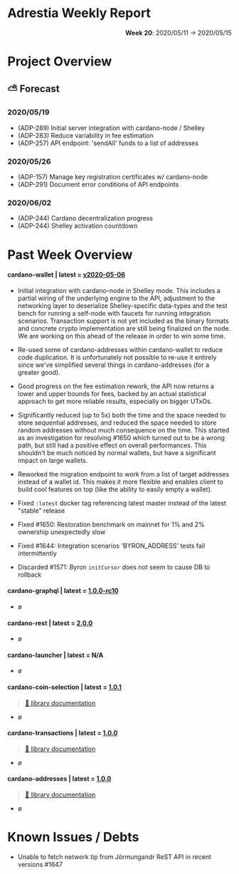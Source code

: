 # Adrestia Weekly Report

<p align="right">
  <strong>Week 20</strong>: 2020/05/11 → 2020/05/15
</p>

# Project Overview

## ⛅ Forecast

### 2020/05/19

- (ADP-289) Initial server integration with cardano-node / Shelley
- (ADP-283) Reduce variability in fee estimation
- (ADP-257) API endpoint: 'sendAll' funds to a list of addresses

### 2020/05/26

- (ADP-157) Manage key registration certificates w/ cardano-node
- (ADP-291) Document error conditions of API endpoints

### 2020/06/02

- (ADP-244) Cardano decentralization progress
- (ADP-244) Shelley activation countdown

# Past Week Overview

#### cardano-wallet | latest = [v2020-05-06](https://github.com/input-output-hk/cardano-wallet/releases/v2020-05-06)

- Initial integration with cardano-node in Shelley mode. This includes a partial wiring of the underlying engine to the API, 
  adjustment to the networking layer to deserialize Shelley-specific data-types and the test bench for running a self-node 
  with faucets for running integration scenarios. Transaction support is not yet included as the binary formats and concrete
  crypto implementation are still being finalized on the node. We are working on this ahead of the release in order to win 
  some time. 

- Re-used some of cardano-addresses within cardano-wallet to reduce code duplication. It is unfortunately not possible to re-use it
  entirely since we've simplified several things in cardano-addresses (for a greater good).

- Good progress on the fee estimation rework, the API now returns a lower and upper bounds for fees, backed by an actual statistical 
  approach to get more reliable results, especially on bigger UTxOs. 

- Significantly reduced (up to 5x) both the time and the space needed to store sequential addresses, and reduced the space needed to store random 
  addresses without much consequence on the time. This started as an investigation for resolving #1650 which turned out to be a wrong 
  path, but still had a positive effect on overall performances. This shouldn't be much noticed by normal wallets, but have a significant impact
  on large wallets.

- Reworked the migration endpoint to work from a list of target addresses instead of a wallet id. This makes it more flexible and enables
  client to build cool features on top (like the ability to easily empty a wallet).

- Fixed `:latest` docker tag referencing latest master instead of the latest "stable" release
- Fixed #1650: Restoration benchmark on mainnet for 1% and 2% ownership unexpectedly slow 
- Fixed #1644: Integration scenarios 'BYRON_ADDRESS' tests fail intermittently 
- Discarded #1571: Byron `initCursor` does not seem to cause DB to rollback 


#### cardano-graphql | latest = [1.0.0-rc10](https://github.com/input-output-hk/cardano-graphql/releases/tag/v1.0.0-rc.10)

- ø

#### cardano-rest | latest = [2.0.0](https://github.com/input-output-hk/cardano-rest/releases/2.0.0)

- ø

#### cardano-launcher | latest = N/A

- ø

#### cardano-coin-selection | latest = [1.0.1](https://github.com/input-output-hk/cardano-graphql/releases/1.0.1)

> [:book: library documentation](https://input-output-hk.github.io/cardano-coin-selection/haddock/)

- ø

#### cardano-transactions | latest = [1.0.0](https://github.com/input-output-hk/cardano-transactions/releases/1.0.0)    

> [:book: library documentation](https://input-output-hk.github.io/cardano-transactions/haddock/)

- ø

#### cardano-addresses | latest = [1.0.0](https://github.com/input-output-hk/cardano-addresses/releases/1.0.0)

> [:book: library documentation](https://input-output-hk.github.io/cardano-addresses/haddock/)

- ø

# Known Issues / Debts

- Unable to fetch network tip from Jörmungandr ReST API in recent versions #1647 
